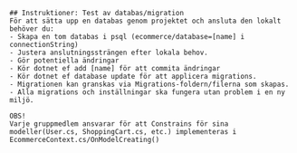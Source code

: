     ## Instruktioner: Test av databas/migration
    För att sätta upp en databas genom projektet och ansluta den lokalt behöver du:
    - Skapa en tom databas i psql (ecommerce/database=[name] i connectionString)
    - Justera anslutningssträngen efter lokala behov.
    - Gör potentiella ändringar
    - Kör dotnet ef add [name] för att commita ändringar
    - Kör dotnet ef database update för att applicera migrations.
    - Migrationen kan granskas via Migrations-foldern/filerna som skapas.
    - Alla migrations och inställningar ska fungera utan problem i en ny miljö.
    
    OBS!
    Varje gruppmedlem ansvarar för att Constrains för sina modeller(User.cs, ShoppingCart.cs, etc.) implementeras i EcommerceContext.cs/OnModelCreating()
